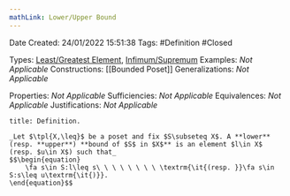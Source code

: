 ```yaml
---
mathLink: Lower/Upper Bound
---
```


<div class="topSpace"></div>

Date Created: 24/01/2022 15:51:38
Tags: #Definition #Closed 

Types: [Least/Greatest Element](Least%20and%20Greatest%20Elements.md), [Infimum/Supremum](Infimum%20and%20Supremum.md)
Examples: _Not Applicable_ 
Constructions: [[Bounded Poset]]
Generalizations: _Not Applicable_

Properties: _Not Applicable_
Sufficiencies: _Not Applicable_
Equivalences: _Not Applicable_
Justifications: _Not Applicable_

``` ad-Definition
title: Definition.

_Let $\tpl{X,\leq}$ be a poset and fix $S\subseteq X$. A **lower** (resp. **upper**) **bound of $S$ in $X$** is an element $l\in X$ (resp. $u\in X$) such that_
$$\begin{equation}
    \fa s\in S:l\leq s\ \ \ \ \ \ \ \ \textrm{\it{(resp. }}\fa s\in S:s\leq u\textrm{\it{)}}.
\end{equation}$$

```
